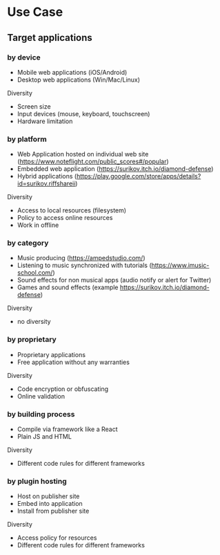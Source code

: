 # Use Case

## Target applications

### by device
* Mobile web applications (iOS/Android)
* Desktop web applications (Win/Mac/Linux)

Diversity
* Screen size
* Input devices (mouse, keyboard, touchscreen)
* Hardware limitation

### by platform
* Web Application hosted on individual web site (https://www.noteflight.com/public_scores#/popular)
* Embedded web application (https://surikov.itch.io/diamond-defense)
* Hybrid applications (https://play.google.com/store/apps/details?id=surikov.riffshareii)

Diversity
* Access to local resources (filesystem)
* Policy to access online resources
* Work in offline

### by category
* Music producing (https://ampedstudio.com/)
* Listening to music synchronized with tutorials (https://www.imusic-school.com/)
* Sound effects for non musical apps (audio notify or alert for Twitter)
* Games and sound effects (example https://surikov.itch.io/diamond-defense)

Diversity
* no diversity

### by proprietary
* Proprietary applications
* Free application without any warranties

Diversity
* Code encryption or obfuscating
* Online validation

### by building process
* Compile via framework like a React
* Plain JS and HTML

Diversity
* Different code rules for different frameworks

### by plugin hosting
* Host on publisher site
* Embed into application
* Install from publisher site

Diversity
* Access policy for resources
* Different code rules for different frameworks



